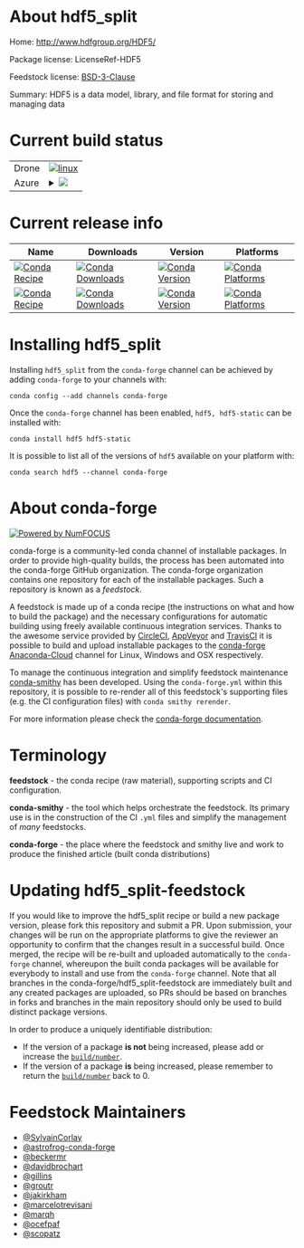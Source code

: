 About hdf5_split
================

Home: http://www.hdfgroup.org/HDF5/

Package license: LicenseRef-HDF5

Feedstock license: [BSD-3-Clause](https://github.com/conda-forge/hdf5-feedstock/blob/master/LICENSE.txt)

Summary: HDF5 is a data model, library, and file format for storing and managing data

Current build status
====================


<table><tr>
    <td>Drone</td>
    <td>
      <a href="https://cloud.drone.io/conda-forge/hdf5-feedstock">
        <img alt="linux" src="https://img.shields.io/drone/build/conda-forge/hdf5-feedstock/master.svg?label=Linux">
      </a>
    </td>
  </tr>
    
  <tr>
    <td>Azure</td>
    <td>
      <details>
        <summary>
          <a href="https://dev.azure.com/conda-forge/feedstock-builds/_build/latest?definitionId=412&branchName=master">
            <img src="https://dev.azure.com/conda-forge/feedstock-builds/_apis/build/status/hdf5-feedstock?branchName=master">
          </a>
        </summary>
        <table>
          <thead><tr><th>Variant</th><th>Status</th></tr></thead>
          <tbody><tr>
              <td>linux_64_c_compiler_version7cxx_compiler_version7fortran_compiler_version7hdf5_sha5f9a3ee85db4ea1d3b1fa9159352aebc2af72732fc2f58c96a3f0768dba0e9aampimpich</td>
              <td>
                <a href="https://dev.azure.com/conda-forge/feedstock-builds/_build/latest?definitionId=412&branchName=master">
                  <img src="https://dev.azure.com/conda-forge/feedstock-builds/_apis/build/status/hdf5-feedstock?branchName=master&jobName=linux&configuration=linux_64_c_compiler_version7cxx_compiler_version7fortran_compiler_version7hdf5_sha5f9a3ee85db4ea1d3b1fa9159352aebc2af72732fc2f58c96a3f0768dba0e9aampimpich" alt="variant">
                </a>
              </td>
            </tr><tr>
              <td>linux_64_c_compiler_version7cxx_compiler_version7fortran_compiler_version7hdf5_sha5f9a3ee85db4ea1d3b1fa9159352aebc2af72732fc2f58c96a3f0768dba0e9aampinompi</td>
              <td>
                <a href="https://dev.azure.com/conda-forge/feedstock-builds/_build/latest?definitionId=412&branchName=master">
                  <img src="https://dev.azure.com/conda-forge/feedstock-builds/_apis/build/status/hdf5-feedstock?branchName=master&jobName=linux&configuration=linux_64_c_compiler_version7cxx_compiler_version7fortran_compiler_version7hdf5_sha5f9a3ee85db4ea1d3b1fa9159352aebc2af72732fc2f58c96a3f0768dba0e9aampinompi" alt="variant">
                </a>
              </td>
            </tr><tr>
              <td>linux_64_c_compiler_version7cxx_compiler_version7fortran_compiler_version7hdf5_sha5f9a3ee85db4ea1d3b1fa9159352aebc2af72732fc2f58c96a3f0768dba0e9aampiopenmpi</td>
              <td>
                <a href="https://dev.azure.com/conda-forge/feedstock-builds/_build/latest?definitionId=412&branchName=master">
                  <img src="https://dev.azure.com/conda-forge/feedstock-builds/_apis/build/status/hdf5-feedstock?branchName=master&jobName=linux&configuration=linux_64_c_compiler_version7cxx_compiler_version7fortran_compiler_version7hdf5_sha5f9a3ee85db4ea1d3b1fa9159352aebc2af72732fc2f58c96a3f0768dba0e9aampiopenmpi" alt="variant">
                </a>
              </td>
            </tr><tr>
              <td>linux_64_c_compiler_version7cxx_compiler_version7fortran_compiler_version7hdf5_sha6d4ce8bf902a97b050f6f491f4268634e252a63dadd6656a1a9be5b7b7726fa8mpimpich</td>
              <td>
                <a href="https://dev.azure.com/conda-forge/feedstock-builds/_build/latest?definitionId=412&branchName=master">
                  <img src="https://dev.azure.com/conda-forge/feedstock-builds/_apis/build/status/hdf5-feedstock?branchName=master&jobName=linux&configuration=linux_64_c_compiler_version7cxx_compiler_version7fortran_compiler_version7hdf5_sha6d4ce8bf902a97b050f6f491f4268634e252a63dadd6656a1a9be5b7b7726fa8mpimpich" alt="variant">
                </a>
              </td>
            </tr><tr>
              <td>linux_64_c_compiler_version7cxx_compiler_version7fortran_compiler_version7hdf5_sha6d4ce8bf902a97b050f6f491f4268634e252a63dadd6656a1a9be5b7b7726fa8mpinompi</td>
              <td>
                <a href="https://dev.azure.com/conda-forge/feedstock-builds/_build/latest?definitionId=412&branchName=master">
                  <img src="https://dev.azure.com/conda-forge/feedstock-builds/_apis/build/status/hdf5-feedstock?branchName=master&jobName=linux&configuration=linux_64_c_compiler_version7cxx_compiler_version7fortran_compiler_version7hdf5_sha6d4ce8bf902a97b050f6f491f4268634e252a63dadd6656a1a9be5b7b7726fa8mpinompi" alt="variant">
                </a>
              </td>
            </tr><tr>
              <td>linux_64_c_compiler_version7cxx_compiler_version7fortran_compiler_version7hdf5_sha6d4ce8bf902a97b050f6f491f4268634e252a63dadd6656a1a9be5b7b7726fa8mpiopenmpi</td>
              <td>
                <a href="https://dev.azure.com/conda-forge/feedstock-builds/_build/latest?definitionId=412&branchName=master">
                  <img src="https://dev.azure.com/conda-forge/feedstock-builds/_apis/build/status/hdf5-feedstock?branchName=master&jobName=linux&configuration=linux_64_c_compiler_version7cxx_compiler_version7fortran_compiler_version7hdf5_sha6d4ce8bf902a97b050f6f491f4268634e252a63dadd6656a1a9be5b7b7726fa8mpiopenmpi" alt="variant">
                </a>
              </td>
            </tr><tr>
              <td>linux_64_c_compiler_version9cxx_compiler_version9fortran_compiler_version9hdf5_sha5f9a3ee85db4ea1d3b1fa9159352aebc2af72732fc2f58c96a3f0768dba0e9aampimpich</td>
              <td>
                <a href="https://dev.azure.com/conda-forge/feedstock-builds/_build/latest?definitionId=412&branchName=master">
                  <img src="https://dev.azure.com/conda-forge/feedstock-builds/_apis/build/status/hdf5-feedstock?branchName=master&jobName=linux&configuration=linux_64_c_compiler_version9cxx_compiler_version9fortran_compiler_version9hdf5_sha5f9a3ee85db4ea1d3b1fa9159352aebc2af72732fc2f58c96a3f0768dba0e9aampimpich" alt="variant">
                </a>
              </td>
            </tr><tr>
              <td>linux_64_c_compiler_version9cxx_compiler_version9fortran_compiler_version9hdf5_sha5f9a3ee85db4ea1d3b1fa9159352aebc2af72732fc2f58c96a3f0768dba0e9aampinompi</td>
              <td>
                <a href="https://dev.azure.com/conda-forge/feedstock-builds/_build/latest?definitionId=412&branchName=master">
                  <img src="https://dev.azure.com/conda-forge/feedstock-builds/_apis/build/status/hdf5-feedstock?branchName=master&jobName=linux&configuration=linux_64_c_compiler_version9cxx_compiler_version9fortran_compiler_version9hdf5_sha5f9a3ee85db4ea1d3b1fa9159352aebc2af72732fc2f58c96a3f0768dba0e9aampinompi" alt="variant">
                </a>
              </td>
            </tr><tr>
              <td>linux_64_c_compiler_version9cxx_compiler_version9fortran_compiler_version9hdf5_sha5f9a3ee85db4ea1d3b1fa9159352aebc2af72732fc2f58c96a3f0768dba0e9aampiopenmpi</td>
              <td>
                <a href="https://dev.azure.com/conda-forge/feedstock-builds/_build/latest?definitionId=412&branchName=master">
                  <img src="https://dev.azure.com/conda-forge/feedstock-builds/_apis/build/status/hdf5-feedstock?branchName=master&jobName=linux&configuration=linux_64_c_compiler_version9cxx_compiler_version9fortran_compiler_version9hdf5_sha5f9a3ee85db4ea1d3b1fa9159352aebc2af72732fc2f58c96a3f0768dba0e9aampiopenmpi" alt="variant">
                </a>
              </td>
            </tr><tr>
              <td>linux_64_c_compiler_version9cxx_compiler_version9fortran_compiler_version9hdf5_sha6d4ce8bf902a97b050f6f491f4268634e252a63dadd6656a1a9be5b7b7726fa8mpimpich</td>
              <td>
                <a href="https://dev.azure.com/conda-forge/feedstock-builds/_build/latest?definitionId=412&branchName=master">
                  <img src="https://dev.azure.com/conda-forge/feedstock-builds/_apis/build/status/hdf5-feedstock?branchName=master&jobName=linux&configuration=linux_64_c_compiler_version9cxx_compiler_version9fortran_compiler_version9hdf5_sha6d4ce8bf902a97b050f6f491f4268634e252a63dadd6656a1a9be5b7b7726fa8mpimpich" alt="variant">
                </a>
              </td>
            </tr><tr>
              <td>linux_64_c_compiler_version9cxx_compiler_version9fortran_compiler_version9hdf5_sha6d4ce8bf902a97b050f6f491f4268634e252a63dadd6656a1a9be5b7b7726fa8mpinompi</td>
              <td>
                <a href="https://dev.azure.com/conda-forge/feedstock-builds/_build/latest?definitionId=412&branchName=master">
                  <img src="https://dev.azure.com/conda-forge/feedstock-builds/_apis/build/status/hdf5-feedstock?branchName=master&jobName=linux&configuration=linux_64_c_compiler_version9cxx_compiler_version9fortran_compiler_version9hdf5_sha6d4ce8bf902a97b050f6f491f4268634e252a63dadd6656a1a9be5b7b7726fa8mpinompi" alt="variant">
                </a>
              </td>
            </tr><tr>
              <td>linux_64_c_compiler_version9cxx_compiler_version9fortran_compiler_version9hdf5_sha6d4ce8bf902a97b050f6f491f4268634e252a63dadd6656a1a9be5b7b7726fa8mpiopenmpi</td>
              <td>
                <a href="https://dev.azure.com/conda-forge/feedstock-builds/_build/latest?definitionId=412&branchName=master">
                  <img src="https://dev.azure.com/conda-forge/feedstock-builds/_apis/build/status/hdf5-feedstock?branchName=master&jobName=linux&configuration=linux_64_c_compiler_version9cxx_compiler_version9fortran_compiler_version9hdf5_sha6d4ce8bf902a97b050f6f491f4268634e252a63dadd6656a1a9be5b7b7726fa8mpiopenmpi" alt="variant">
                </a>
              </td>
            </tr><tr>
              <td>linux_aarch64_c_compiler_version7cxx_compiler_version7fortran_compiler_version7hdf5_sha5f9a3ee85db4ea1d3b1fa9159352aebc2af72732fc2f58c96a3f0768dba0e9aampimpich</td>
              <td>
                <a href="https://dev.azure.com/conda-forge/feedstock-builds/_build/latest?definitionId=412&branchName=master">
                  <img src="https://dev.azure.com/conda-forge/feedstock-builds/_apis/build/status/hdf5-feedstock?branchName=master&jobName=linux&configuration=linux_aarch64_c_compiler_version7cxx_compiler_version7fortran_compiler_version7hdf5_sha5f9a3ee85db4ea1d3b1fa9159352aebc2af72732fc2f58c96a3f0768dba0e9aampimpich" alt="variant">
                </a>
              </td>
            </tr><tr>
              <td>linux_aarch64_c_compiler_version7cxx_compiler_version7fortran_compiler_version7hdf5_sha5f9a3ee85db4ea1d3b1fa9159352aebc2af72732fc2f58c96a3f0768dba0e9aampinompi</td>
              <td>
                <a href="https://dev.azure.com/conda-forge/feedstock-builds/_build/latest?definitionId=412&branchName=master">
                  <img src="https://dev.azure.com/conda-forge/feedstock-builds/_apis/build/status/hdf5-feedstock?branchName=master&jobName=linux&configuration=linux_aarch64_c_compiler_version7cxx_compiler_version7fortran_compiler_version7hdf5_sha5f9a3ee85db4ea1d3b1fa9159352aebc2af72732fc2f58c96a3f0768dba0e9aampinompi" alt="variant">
                </a>
              </td>
            </tr><tr>
              <td>linux_aarch64_c_compiler_version7cxx_compiler_version7fortran_compiler_version7hdf5_sha5f9a3ee85db4ea1d3b1fa9159352aebc2af72732fc2f58c96a3f0768dba0e9aampiopenmpi</td>
              <td>
                <a href="https://dev.azure.com/conda-forge/feedstock-builds/_build/latest?definitionId=412&branchName=master">
                  <img src="https://dev.azure.com/conda-forge/feedstock-builds/_apis/build/status/hdf5-feedstock?branchName=master&jobName=linux&configuration=linux_aarch64_c_compiler_version7cxx_compiler_version7fortran_compiler_version7hdf5_sha5f9a3ee85db4ea1d3b1fa9159352aebc2af72732fc2f58c96a3f0768dba0e9aampiopenmpi" alt="variant">
                </a>
              </td>
            </tr><tr>
              <td>linux_aarch64_c_compiler_version7cxx_compiler_version7fortran_compiler_version7hdf5_sha6d4ce8bf902a97b050f6f491f4268634e252a63dadd6656a1a9be5b7b7726fa8mpimpich</td>
              <td>
                <a href="https://dev.azure.com/conda-forge/feedstock-builds/_build/latest?definitionId=412&branchName=master">
                  <img src="https://dev.azure.com/conda-forge/feedstock-builds/_apis/build/status/hdf5-feedstock?branchName=master&jobName=linux&configuration=linux_aarch64_c_compiler_version7cxx_compiler_version7fortran_compiler_version7hdf5_sha6d4ce8bf902a97b050f6f491f4268634e252a63dadd6656a1a9be5b7b7726fa8mpimpich" alt="variant">
                </a>
              </td>
            </tr><tr>
              <td>linux_aarch64_c_compiler_version7cxx_compiler_version7fortran_compiler_version7hdf5_sha6d4ce8bf902a97b050f6f491f4268634e252a63dadd6656a1a9be5b7b7726fa8mpinompi</td>
              <td>
                <a href="https://dev.azure.com/conda-forge/feedstock-builds/_build/latest?definitionId=412&branchName=master">
                  <img src="https://dev.azure.com/conda-forge/feedstock-builds/_apis/build/status/hdf5-feedstock?branchName=master&jobName=linux&configuration=linux_aarch64_c_compiler_version7cxx_compiler_version7fortran_compiler_version7hdf5_sha6d4ce8bf902a97b050f6f491f4268634e252a63dadd6656a1a9be5b7b7726fa8mpinompi" alt="variant">
                </a>
              </td>
            </tr><tr>
              <td>linux_aarch64_c_compiler_version7cxx_compiler_version7fortran_compiler_version7hdf5_sha6d4ce8bf902a97b050f6f491f4268634e252a63dadd6656a1a9be5b7b7726fa8mpiopenmpi</td>
              <td>
                <a href="https://dev.azure.com/conda-forge/feedstock-builds/_build/latest?definitionId=412&branchName=master">
                  <img src="https://dev.azure.com/conda-forge/feedstock-builds/_apis/build/status/hdf5-feedstock?branchName=master&jobName=linux&configuration=linux_aarch64_c_compiler_version7cxx_compiler_version7fortran_compiler_version7hdf5_sha6d4ce8bf902a97b050f6f491f4268634e252a63dadd6656a1a9be5b7b7726fa8mpiopenmpi" alt="variant">
                </a>
              </td>
            </tr><tr>
              <td>linux_aarch64_c_compiler_version9cxx_compiler_version9fortran_compiler_version9hdf5_sha5f9a3ee85db4ea1d3b1fa9159352aebc2af72732fc2f58c96a3f0768dba0e9aampimpich</td>
              <td>
                <a href="https://dev.azure.com/conda-forge/feedstock-builds/_build/latest?definitionId=412&branchName=master">
                  <img src="https://dev.azure.com/conda-forge/feedstock-builds/_apis/build/status/hdf5-feedstock?branchName=master&jobName=linux&configuration=linux_aarch64_c_compiler_version9cxx_compiler_version9fortran_compiler_version9hdf5_sha5f9a3ee85db4ea1d3b1fa9159352aebc2af72732fc2f58c96a3f0768dba0e9aampimpich" alt="variant">
                </a>
              </td>
            </tr><tr>
              <td>linux_aarch64_c_compiler_version9cxx_compiler_version9fortran_compiler_version9hdf5_sha5f9a3ee85db4ea1d3b1fa9159352aebc2af72732fc2f58c96a3f0768dba0e9aampinompi</td>
              <td>
                <a href="https://dev.azure.com/conda-forge/feedstock-builds/_build/latest?definitionId=412&branchName=master">
                  <img src="https://dev.azure.com/conda-forge/feedstock-builds/_apis/build/status/hdf5-feedstock?branchName=master&jobName=linux&configuration=linux_aarch64_c_compiler_version9cxx_compiler_version9fortran_compiler_version9hdf5_sha5f9a3ee85db4ea1d3b1fa9159352aebc2af72732fc2f58c96a3f0768dba0e9aampinompi" alt="variant">
                </a>
              </td>
            </tr><tr>
              <td>linux_aarch64_c_compiler_version9cxx_compiler_version9fortran_compiler_version9hdf5_sha5f9a3ee85db4ea1d3b1fa9159352aebc2af72732fc2f58c96a3f0768dba0e9aampiopenmpi</td>
              <td>
                <a href="https://dev.azure.com/conda-forge/feedstock-builds/_build/latest?definitionId=412&branchName=master">
                  <img src="https://dev.azure.com/conda-forge/feedstock-builds/_apis/build/status/hdf5-feedstock?branchName=master&jobName=linux&configuration=linux_aarch64_c_compiler_version9cxx_compiler_version9fortran_compiler_version9hdf5_sha5f9a3ee85db4ea1d3b1fa9159352aebc2af72732fc2f58c96a3f0768dba0e9aampiopenmpi" alt="variant">
                </a>
              </td>
            </tr><tr>
              <td>linux_aarch64_c_compiler_version9cxx_compiler_version9fortran_compiler_version9hdf5_sha6d4ce8bf902a97b050f6f491f4268634e252a63dadd6656a1a9be5b7b7726fa8mpimpich</td>
              <td>
                <a href="https://dev.azure.com/conda-forge/feedstock-builds/_build/latest?definitionId=412&branchName=master">
                  <img src="https://dev.azure.com/conda-forge/feedstock-builds/_apis/build/status/hdf5-feedstock?branchName=master&jobName=linux&configuration=linux_aarch64_c_compiler_version9cxx_compiler_version9fortran_compiler_version9hdf5_sha6d4ce8bf902a97b050f6f491f4268634e252a63dadd6656a1a9be5b7b7726fa8mpimpich" alt="variant">
                </a>
              </td>
            </tr><tr>
              <td>linux_aarch64_c_compiler_version9cxx_compiler_version9fortran_compiler_version9hdf5_sha6d4ce8bf902a97b050f6f491f4268634e252a63dadd6656a1a9be5b7b7726fa8mpinompi</td>
              <td>
                <a href="https://dev.azure.com/conda-forge/feedstock-builds/_build/latest?definitionId=412&branchName=master">
                  <img src="https://dev.azure.com/conda-forge/feedstock-builds/_apis/build/status/hdf5-feedstock?branchName=master&jobName=linux&configuration=linux_aarch64_c_compiler_version9cxx_compiler_version9fortran_compiler_version9hdf5_sha6d4ce8bf902a97b050f6f491f4268634e252a63dadd6656a1a9be5b7b7726fa8mpinompi" alt="variant">
                </a>
              </td>
            </tr><tr>
              <td>linux_aarch64_c_compiler_version9cxx_compiler_version9fortran_compiler_version9hdf5_sha6d4ce8bf902a97b050f6f491f4268634e252a63dadd6656a1a9be5b7b7726fa8mpiopenmpi</td>
              <td>
                <a href="https://dev.azure.com/conda-forge/feedstock-builds/_build/latest?definitionId=412&branchName=master">
                  <img src="https://dev.azure.com/conda-forge/feedstock-builds/_apis/build/status/hdf5-feedstock?branchName=master&jobName=linux&configuration=linux_aarch64_c_compiler_version9cxx_compiler_version9fortran_compiler_version9hdf5_sha6d4ce8bf902a97b050f6f491f4268634e252a63dadd6656a1a9be5b7b7726fa8mpiopenmpi" alt="variant">
                </a>
              </td>
            </tr><tr>
              <td>linux_ppc64le_c_compiler_version8cxx_compiler_version8fortran_compiler_version8hdf5_sha5f9a3ee85db4ea1d3b1fa9159352aebc2af72732fc2f58c96a3f0768dba0e9aampimpich</td>
              <td>
                <a href="https://dev.azure.com/conda-forge/feedstock-builds/_build/latest?definitionId=412&branchName=master">
                  <img src="https://dev.azure.com/conda-forge/feedstock-builds/_apis/build/status/hdf5-feedstock?branchName=master&jobName=linux&configuration=linux_ppc64le_c_compiler_version8cxx_compiler_version8fortran_compiler_version8hdf5_sha5f9a3ee85db4ea1d3b1fa9159352aebc2af72732fc2f58c96a3f0768dba0e9aampimpich" alt="variant">
                </a>
              </td>
            </tr><tr>
              <td>linux_ppc64le_c_compiler_version8cxx_compiler_version8fortran_compiler_version8hdf5_sha5f9a3ee85db4ea1d3b1fa9159352aebc2af72732fc2f58c96a3f0768dba0e9aampinompi</td>
              <td>
                <a href="https://dev.azure.com/conda-forge/feedstock-builds/_build/latest?definitionId=412&branchName=master">
                  <img src="https://dev.azure.com/conda-forge/feedstock-builds/_apis/build/status/hdf5-feedstock?branchName=master&jobName=linux&configuration=linux_ppc64le_c_compiler_version8cxx_compiler_version8fortran_compiler_version8hdf5_sha5f9a3ee85db4ea1d3b1fa9159352aebc2af72732fc2f58c96a3f0768dba0e9aampinompi" alt="variant">
                </a>
              </td>
            </tr><tr>
              <td>linux_ppc64le_c_compiler_version8cxx_compiler_version8fortran_compiler_version8hdf5_sha5f9a3ee85db4ea1d3b1fa9159352aebc2af72732fc2f58c96a3f0768dba0e9aampiopenmpi</td>
              <td>
                <a href="https://dev.azure.com/conda-forge/feedstock-builds/_build/latest?definitionId=412&branchName=master">
                  <img src="https://dev.azure.com/conda-forge/feedstock-builds/_apis/build/status/hdf5-feedstock?branchName=master&jobName=linux&configuration=linux_ppc64le_c_compiler_version8cxx_compiler_version8fortran_compiler_version8hdf5_sha5f9a3ee85db4ea1d3b1fa9159352aebc2af72732fc2f58c96a3f0768dba0e9aampiopenmpi" alt="variant">
                </a>
              </td>
            </tr><tr>
              <td>linux_ppc64le_c_compiler_version8cxx_compiler_version8fortran_compiler_version8hdf5_sha6d4ce8bf902a97b050f6f491f4268634e252a63dadd6656a1a9be5b7b7726fa8mpimpich</td>
              <td>
                <a href="https://dev.azure.com/conda-forge/feedstock-builds/_build/latest?definitionId=412&branchName=master">
                  <img src="https://dev.azure.com/conda-forge/feedstock-builds/_apis/build/status/hdf5-feedstock?branchName=master&jobName=linux&configuration=linux_ppc64le_c_compiler_version8cxx_compiler_version8fortran_compiler_version8hdf5_sha6d4ce8bf902a97b050f6f491f4268634e252a63dadd6656a1a9be5b7b7726fa8mpimpich" alt="variant">
                </a>
              </td>
            </tr><tr>
              <td>linux_ppc64le_c_compiler_version8cxx_compiler_version8fortran_compiler_version8hdf5_sha6d4ce8bf902a97b050f6f491f4268634e252a63dadd6656a1a9be5b7b7726fa8mpinompi</td>
              <td>
                <a href="https://dev.azure.com/conda-forge/feedstock-builds/_build/latest?definitionId=412&branchName=master">
                  <img src="https://dev.azure.com/conda-forge/feedstock-builds/_apis/build/status/hdf5-feedstock?branchName=master&jobName=linux&configuration=linux_ppc64le_c_compiler_version8cxx_compiler_version8fortran_compiler_version8hdf5_sha6d4ce8bf902a97b050f6f491f4268634e252a63dadd6656a1a9be5b7b7726fa8mpinompi" alt="variant">
                </a>
              </td>
            </tr><tr>
              <td>linux_ppc64le_c_compiler_version8cxx_compiler_version8fortran_compiler_version8hdf5_sha6d4ce8bf902a97b050f6f491f4268634e252a63dadd6656a1a9be5b7b7726fa8mpiopenmpi</td>
              <td>
                <a href="https://dev.azure.com/conda-forge/feedstock-builds/_build/latest?definitionId=412&branchName=master">
                  <img src="https://dev.azure.com/conda-forge/feedstock-builds/_apis/build/status/hdf5-feedstock?branchName=master&jobName=linux&configuration=linux_ppc64le_c_compiler_version8cxx_compiler_version8fortran_compiler_version8hdf5_sha6d4ce8bf902a97b050f6f491f4268634e252a63dadd6656a1a9be5b7b7726fa8mpiopenmpi" alt="variant">
                </a>
              </td>
            </tr><tr>
              <td>linux_ppc64le_c_compiler_version9cxx_compiler_version9fortran_compiler_version9hdf5_sha5f9a3ee85db4ea1d3b1fa9159352aebc2af72732fc2f58c96a3f0768dba0e9aampimpich</td>
              <td>
                <a href="https://dev.azure.com/conda-forge/feedstock-builds/_build/latest?definitionId=412&branchName=master">
                  <img src="https://dev.azure.com/conda-forge/feedstock-builds/_apis/build/status/hdf5-feedstock?branchName=master&jobName=linux&configuration=linux_ppc64le_c_compiler_version9cxx_compiler_version9fortran_compiler_version9hdf5_sha5f9a3ee85db4ea1d3b1fa9159352aebc2af72732fc2f58c96a3f0768dba0e9aampimpich" alt="variant">
                </a>
              </td>
            </tr><tr>
              <td>linux_ppc64le_c_compiler_version9cxx_compiler_version9fortran_compiler_version9hdf5_sha5f9a3ee85db4ea1d3b1fa9159352aebc2af72732fc2f58c96a3f0768dba0e9aampinompi</td>
              <td>
                <a href="https://dev.azure.com/conda-forge/feedstock-builds/_build/latest?definitionId=412&branchName=master">
                  <img src="https://dev.azure.com/conda-forge/feedstock-builds/_apis/build/status/hdf5-feedstock?branchName=master&jobName=linux&configuration=linux_ppc64le_c_compiler_version9cxx_compiler_version9fortran_compiler_version9hdf5_sha5f9a3ee85db4ea1d3b1fa9159352aebc2af72732fc2f58c96a3f0768dba0e9aampinompi" alt="variant">
                </a>
              </td>
            </tr><tr>
              <td>linux_ppc64le_c_compiler_version9cxx_compiler_version9fortran_compiler_version9hdf5_sha5f9a3ee85db4ea1d3b1fa9159352aebc2af72732fc2f58c96a3f0768dba0e9aampiopenmpi</td>
              <td>
                <a href="https://dev.azure.com/conda-forge/feedstock-builds/_build/latest?definitionId=412&branchName=master">
                  <img src="https://dev.azure.com/conda-forge/feedstock-builds/_apis/build/status/hdf5-feedstock?branchName=master&jobName=linux&configuration=linux_ppc64le_c_compiler_version9cxx_compiler_version9fortran_compiler_version9hdf5_sha5f9a3ee85db4ea1d3b1fa9159352aebc2af72732fc2f58c96a3f0768dba0e9aampiopenmpi" alt="variant">
                </a>
              </td>
            </tr><tr>
              <td>linux_ppc64le_c_compiler_version9cxx_compiler_version9fortran_compiler_version9hdf5_sha6d4ce8bf902a97b050f6f491f4268634e252a63dadd6656a1a9be5b7b7726fa8mpimpich</td>
              <td>
                <a href="https://dev.azure.com/conda-forge/feedstock-builds/_build/latest?definitionId=412&branchName=master">
                  <img src="https://dev.azure.com/conda-forge/feedstock-builds/_apis/build/status/hdf5-feedstock?branchName=master&jobName=linux&configuration=linux_ppc64le_c_compiler_version9cxx_compiler_version9fortran_compiler_version9hdf5_sha6d4ce8bf902a97b050f6f491f4268634e252a63dadd6656a1a9be5b7b7726fa8mpimpich" alt="variant">
                </a>
              </td>
            </tr><tr>
              <td>linux_ppc64le_c_compiler_version9cxx_compiler_version9fortran_compiler_version9hdf5_sha6d4ce8bf902a97b050f6f491f4268634e252a63dadd6656a1a9be5b7b7726fa8mpinompi</td>
              <td>
                <a href="https://dev.azure.com/conda-forge/feedstock-builds/_build/latest?definitionId=412&branchName=master">
                  <img src="https://dev.azure.com/conda-forge/feedstock-builds/_apis/build/status/hdf5-feedstock?branchName=master&jobName=linux&configuration=linux_ppc64le_c_compiler_version9cxx_compiler_version9fortran_compiler_version9hdf5_sha6d4ce8bf902a97b050f6f491f4268634e252a63dadd6656a1a9be5b7b7726fa8mpinompi" alt="variant">
                </a>
              </td>
            </tr><tr>
              <td>linux_ppc64le_c_compiler_version9cxx_compiler_version9fortran_compiler_version9hdf5_sha6d4ce8bf902a97b050f6f491f4268634e252a63dadd6656a1a9be5b7b7726fa8mpiopenmpi</td>
              <td>
                <a href="https://dev.azure.com/conda-forge/feedstock-builds/_build/latest?definitionId=412&branchName=master">
                  <img src="https://dev.azure.com/conda-forge/feedstock-builds/_apis/build/status/hdf5-feedstock?branchName=master&jobName=linux&configuration=linux_ppc64le_c_compiler_version9cxx_compiler_version9fortran_compiler_version9hdf5_sha6d4ce8bf902a97b050f6f491f4268634e252a63dadd6656a1a9be5b7b7726fa8mpiopenmpi" alt="variant">
                </a>
              </td>
            </tr><tr>
              <td>osx_64_fortran_compiler_version7hdf5_sha5f9a3ee85db4ea1d3b1fa9159352aebc2af72732fc2f58c96a3f0768dba0e9aampimpich</td>
              <td>
                <a href="https://dev.azure.com/conda-forge/feedstock-builds/_build/latest?definitionId=412&branchName=master">
                  <img src="https://dev.azure.com/conda-forge/feedstock-builds/_apis/build/status/hdf5-feedstock?branchName=master&jobName=osx&configuration=osx_64_fortran_compiler_version7hdf5_sha5f9a3ee85db4ea1d3b1fa9159352aebc2af72732fc2f58c96a3f0768dba0e9aampimpich" alt="variant">
                </a>
              </td>
            </tr><tr>
              <td>osx_64_fortran_compiler_version7hdf5_sha5f9a3ee85db4ea1d3b1fa9159352aebc2af72732fc2f58c96a3f0768dba0e9aampinompi</td>
              <td>
                <a href="https://dev.azure.com/conda-forge/feedstock-builds/_build/latest?definitionId=412&branchName=master">
                  <img src="https://dev.azure.com/conda-forge/feedstock-builds/_apis/build/status/hdf5-feedstock?branchName=master&jobName=osx&configuration=osx_64_fortran_compiler_version7hdf5_sha5f9a3ee85db4ea1d3b1fa9159352aebc2af72732fc2f58c96a3f0768dba0e9aampinompi" alt="variant">
                </a>
              </td>
            </tr><tr>
              <td>osx_64_fortran_compiler_version7hdf5_sha5f9a3ee85db4ea1d3b1fa9159352aebc2af72732fc2f58c96a3f0768dba0e9aampiopenmpi</td>
              <td>
                <a href="https://dev.azure.com/conda-forge/feedstock-builds/_build/latest?definitionId=412&branchName=master">
                  <img src="https://dev.azure.com/conda-forge/feedstock-builds/_apis/build/status/hdf5-feedstock?branchName=master&jobName=osx&configuration=osx_64_fortran_compiler_version7hdf5_sha5f9a3ee85db4ea1d3b1fa9159352aebc2af72732fc2f58c96a3f0768dba0e9aampiopenmpi" alt="variant">
                </a>
              </td>
            </tr><tr>
              <td>osx_64_fortran_compiler_version7hdf5_sha6d4ce8bf902a97b050f6f491f4268634e252a63dadd6656a1a9be5b7b7726fa8mpimpich</td>
              <td>
                <a href="https://dev.azure.com/conda-forge/feedstock-builds/_build/latest?definitionId=412&branchName=master">
                  <img src="https://dev.azure.com/conda-forge/feedstock-builds/_apis/build/status/hdf5-feedstock?branchName=master&jobName=osx&configuration=osx_64_fortran_compiler_version7hdf5_sha6d4ce8bf902a97b050f6f491f4268634e252a63dadd6656a1a9be5b7b7726fa8mpimpich" alt="variant">
                </a>
              </td>
            </tr><tr>
              <td>osx_64_fortran_compiler_version7hdf5_sha6d4ce8bf902a97b050f6f491f4268634e252a63dadd6656a1a9be5b7b7726fa8mpinompi</td>
              <td>
                <a href="https://dev.azure.com/conda-forge/feedstock-builds/_build/latest?definitionId=412&branchName=master">
                  <img src="https://dev.azure.com/conda-forge/feedstock-builds/_apis/build/status/hdf5-feedstock?branchName=master&jobName=osx&configuration=osx_64_fortran_compiler_version7hdf5_sha6d4ce8bf902a97b050f6f491f4268634e252a63dadd6656a1a9be5b7b7726fa8mpinompi" alt="variant">
                </a>
              </td>
            </tr><tr>
              <td>osx_64_fortran_compiler_version7hdf5_sha6d4ce8bf902a97b050f6f491f4268634e252a63dadd6656a1a9be5b7b7726fa8mpiopenmpi</td>
              <td>
                <a href="https://dev.azure.com/conda-forge/feedstock-builds/_build/latest?definitionId=412&branchName=master">
                  <img src="https://dev.azure.com/conda-forge/feedstock-builds/_apis/build/status/hdf5-feedstock?branchName=master&jobName=osx&configuration=osx_64_fortran_compiler_version7hdf5_sha6d4ce8bf902a97b050f6f491f4268634e252a63dadd6656a1a9be5b7b7726fa8mpiopenmpi" alt="variant">
                </a>
              </td>
            </tr><tr>
              <td>osx_64_fortran_compiler_version9hdf5_sha5f9a3ee85db4ea1d3b1fa9159352aebc2af72732fc2f58c96a3f0768dba0e9aampimpich</td>
              <td>
                <a href="https://dev.azure.com/conda-forge/feedstock-builds/_build/latest?definitionId=412&branchName=master">
                  <img src="https://dev.azure.com/conda-forge/feedstock-builds/_apis/build/status/hdf5-feedstock?branchName=master&jobName=osx&configuration=osx_64_fortran_compiler_version9hdf5_sha5f9a3ee85db4ea1d3b1fa9159352aebc2af72732fc2f58c96a3f0768dba0e9aampimpich" alt="variant">
                </a>
              </td>
            </tr><tr>
              <td>osx_64_fortran_compiler_version9hdf5_sha5f9a3ee85db4ea1d3b1fa9159352aebc2af72732fc2f58c96a3f0768dba0e9aampinompi</td>
              <td>
                <a href="https://dev.azure.com/conda-forge/feedstock-builds/_build/latest?definitionId=412&branchName=master">
                  <img src="https://dev.azure.com/conda-forge/feedstock-builds/_apis/build/status/hdf5-feedstock?branchName=master&jobName=osx&configuration=osx_64_fortran_compiler_version9hdf5_sha5f9a3ee85db4ea1d3b1fa9159352aebc2af72732fc2f58c96a3f0768dba0e9aampinompi" alt="variant">
                </a>
              </td>
            </tr><tr>
              <td>osx_64_fortran_compiler_version9hdf5_sha5f9a3ee85db4ea1d3b1fa9159352aebc2af72732fc2f58c96a3f0768dba0e9aampiopenmpi</td>
              <td>
                <a href="https://dev.azure.com/conda-forge/feedstock-builds/_build/latest?definitionId=412&branchName=master">
                  <img src="https://dev.azure.com/conda-forge/feedstock-builds/_apis/build/status/hdf5-feedstock?branchName=master&jobName=osx&configuration=osx_64_fortran_compiler_version9hdf5_sha5f9a3ee85db4ea1d3b1fa9159352aebc2af72732fc2f58c96a3f0768dba0e9aampiopenmpi" alt="variant">
                </a>
              </td>
            </tr><tr>
              <td>osx_64_fortran_compiler_version9hdf5_sha6d4ce8bf902a97b050f6f491f4268634e252a63dadd6656a1a9be5b7b7726fa8mpimpich</td>
              <td>
                <a href="https://dev.azure.com/conda-forge/feedstock-builds/_build/latest?definitionId=412&branchName=master">
                  <img src="https://dev.azure.com/conda-forge/feedstock-builds/_apis/build/status/hdf5-feedstock?branchName=master&jobName=osx&configuration=osx_64_fortran_compiler_version9hdf5_sha6d4ce8bf902a97b050f6f491f4268634e252a63dadd6656a1a9be5b7b7726fa8mpimpich" alt="variant">
                </a>
              </td>
            </tr><tr>
              <td>osx_64_fortran_compiler_version9hdf5_sha6d4ce8bf902a97b050f6f491f4268634e252a63dadd6656a1a9be5b7b7726fa8mpinompi</td>
              <td>
                <a href="https://dev.azure.com/conda-forge/feedstock-builds/_build/latest?definitionId=412&branchName=master">
                  <img src="https://dev.azure.com/conda-forge/feedstock-builds/_apis/build/status/hdf5-feedstock?branchName=master&jobName=osx&configuration=osx_64_fortran_compiler_version9hdf5_sha6d4ce8bf902a97b050f6f491f4268634e252a63dadd6656a1a9be5b7b7726fa8mpinompi" alt="variant">
                </a>
              </td>
            </tr><tr>
              <td>osx_64_fortran_compiler_version9hdf5_sha6d4ce8bf902a97b050f6f491f4268634e252a63dadd6656a1a9be5b7b7726fa8mpiopenmpi</td>
              <td>
                <a href="https://dev.azure.com/conda-forge/feedstock-builds/_build/latest?definitionId=412&branchName=master">
                  <img src="https://dev.azure.com/conda-forge/feedstock-builds/_apis/build/status/hdf5-feedstock?branchName=master&jobName=osx&configuration=osx_64_fortran_compiler_version9hdf5_sha6d4ce8bf902a97b050f6f491f4268634e252a63dadd6656a1a9be5b7b7726fa8mpiopenmpi" alt="variant">
                </a>
              </td>
            </tr><tr>
              <td>win_64_hdf5_sha5f9a3ee85db4ea1d3b1fa9159352aebc2af72732fc2f58c96a3f0768dba0e9aa</td>
              <td>
                <a href="https://dev.azure.com/conda-forge/feedstock-builds/_build/latest?definitionId=412&branchName=master">
                  <img src="https://dev.azure.com/conda-forge/feedstock-builds/_apis/build/status/hdf5-feedstock?branchName=master&jobName=win&configuration=win_64_hdf5_sha5f9a3ee85db4ea1d3b1fa9159352aebc2af72732fc2f58c96a3f0768dba0e9aa" alt="variant">
                </a>
              </td>
            </tr><tr>
              <td>win_64_hdf5_sha6d4ce8bf902a97b050f6f491f4268634e252a63dadd6656a1a9be5b7b7726fa8</td>
              <td>
                <a href="https://dev.azure.com/conda-forge/feedstock-builds/_build/latest?definitionId=412&branchName=master">
                  <img src="https://dev.azure.com/conda-forge/feedstock-builds/_apis/build/status/hdf5-feedstock?branchName=master&jobName=win&configuration=win_64_hdf5_sha6d4ce8bf902a97b050f6f491f4268634e252a63dadd6656a1a9be5b7b7726fa8" alt="variant">
                </a>
              </td>
            </tr>
          </tbody>
        </table>
      </details>
    </td>
  </tr>
</table>

Current release info
====================

| Name | Downloads | Version | Platforms |
| --- | --- | --- | --- |
| [![Conda Recipe](https://img.shields.io/badge/recipe-hdf5-green.svg)](https://anaconda.org/conda-forge/hdf5) | [![Conda Downloads](https://img.shields.io/conda/dn/conda-forge/hdf5.svg)](https://anaconda.org/conda-forge/hdf5) | [![Conda Version](https://img.shields.io/conda/vn/conda-forge/hdf5.svg)](https://anaconda.org/conda-forge/hdf5) | [![Conda Platforms](https://img.shields.io/conda/pn/conda-forge/hdf5.svg)](https://anaconda.org/conda-forge/hdf5) |
| [![Conda Recipe](https://img.shields.io/badge/recipe-hdf5--static-green.svg)](https://anaconda.org/conda-forge/hdf5-static) | [![Conda Downloads](https://img.shields.io/conda/dn/conda-forge/hdf5-static.svg)](https://anaconda.org/conda-forge/hdf5-static) | [![Conda Version](https://img.shields.io/conda/vn/conda-forge/hdf5-static.svg)](https://anaconda.org/conda-forge/hdf5-static) | [![Conda Platforms](https://img.shields.io/conda/pn/conda-forge/hdf5-static.svg)](https://anaconda.org/conda-forge/hdf5-static) |

Installing hdf5_split
=====================

Installing `hdf5_split` from the `conda-forge` channel can be achieved by adding `conda-forge` to your channels with:

```
conda config --add channels conda-forge
```

Once the `conda-forge` channel has been enabled, `hdf5, hdf5-static` can be installed with:

```
conda install hdf5 hdf5-static
```

It is possible to list all of the versions of `hdf5` available on your platform with:

```
conda search hdf5 --channel conda-forge
```


About conda-forge
=================

[![Powered by NumFOCUS](https://img.shields.io/badge/powered%20by-NumFOCUS-orange.svg?style=flat&colorA=E1523D&colorB=007D8A)](http://numfocus.org)

conda-forge is a community-led conda channel of installable packages.
In order to provide high-quality builds, the process has been automated into the
conda-forge GitHub organization. The conda-forge organization contains one repository
for each of the installable packages. Such a repository is known as a *feedstock*.

A feedstock is made up of a conda recipe (the instructions on what and how to build
the package) and the necessary configurations for automatic building using freely
available continuous integration services. Thanks to the awesome service provided by
[CircleCI](https://circleci.com/), [AppVeyor](https://www.appveyor.com/)
and [TravisCI](https://travis-ci.com/) it is possible to build and upload installable
packages to the [conda-forge](https://anaconda.org/conda-forge)
[Anaconda-Cloud](https://anaconda.org/) channel for Linux, Windows and OSX respectively.

To manage the continuous integration and simplify feedstock maintenance
[conda-smithy](https://github.com/conda-forge/conda-smithy) has been developed.
Using the ``conda-forge.yml`` within this repository, it is possible to re-render all of
this feedstock's supporting files (e.g. the CI configuration files) with ``conda smithy rerender``.

For more information please check the [conda-forge documentation](https://conda-forge.org/docs/).

Terminology
===========

**feedstock** - the conda recipe (raw material), supporting scripts and CI configuration.

**conda-smithy** - the tool which helps orchestrate the feedstock.
                   Its primary use is in the construction of the CI ``.yml`` files
                   and simplify the management of *many* feedstocks.

**conda-forge** - the place where the feedstock and smithy live and work to
                  produce the finished article (built conda distributions)


Updating hdf5_split-feedstock
=============================

If you would like to improve the hdf5_split recipe or build a new
package version, please fork this repository and submit a PR. Upon submission,
your changes will be run on the appropriate platforms to give the reviewer an
opportunity to confirm that the changes result in a successful build. Once
merged, the recipe will be re-built and uploaded automatically to the
`conda-forge` channel, whereupon the built conda packages will be available for
everybody to install and use from the `conda-forge` channel.
Note that all branches in the conda-forge/hdf5_split-feedstock are
immediately built and any created packages are uploaded, so PRs should be based
on branches in forks and branches in the main repository should only be used to
build distinct package versions.

In order to produce a uniquely identifiable distribution:
 * If the version of a package **is not** being increased, please add or increase
   the [``build/number``](https://conda.io/docs/user-guide/tasks/build-packages/define-metadata.html#build-number-and-string).
 * If the version of a package **is** being increased, please remember to return
   the [``build/number``](https://conda.io/docs/user-guide/tasks/build-packages/define-metadata.html#build-number-and-string)
   back to 0.

Feedstock Maintainers
=====================

* [@SylvainCorlay](https://github.com/SylvainCorlay/)
* [@astrofrog-conda-forge](https://github.com/astrofrog-conda-forge/)
* [@beckermr](https://github.com/beckermr/)
* [@davidbrochart](https://github.com/davidbrochart/)
* [@gillins](https://github.com/gillins/)
* [@groutr](https://github.com/groutr/)
* [@jakirkham](https://github.com/jakirkham/)
* [@marcelotrevisani](https://github.com/marcelotrevisani/)
* [@marqh](https://github.com/marqh/)
* [@ocefpaf](https://github.com/ocefpaf/)
* [@scopatz](https://github.com/scopatz/)

